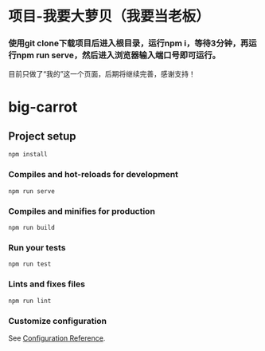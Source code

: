 
# 项目-我要大萝贝（我要当老板）
### 使用git clone下载项目后进入根目录，运行npm i，等待3分钟，再运行npm run serve，然后进入浏览器输入端口号即可运行。


目前只做了“我的”这一个页面，后期将继续完善，感谢支持！

# big-carrot

## Project setup
```
npm install
```

### Compiles and hot-reloads for development
```
npm run serve
```

### Compiles and minifies for production
```
npm run build
```

### Run your tests
```
npm run test
```

### Lints and fixes files
```
npm run lint
```

### Customize configuration
See [Configuration Reference](https://cli.vuejs.org/config/).
